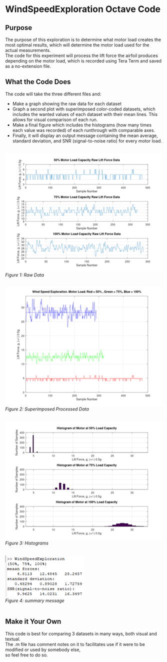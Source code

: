 # WindSpeedExploration Octave Code

## Purpose 

The purpose of this exploration is to determine what motor load creates the most   optimal results, which will determine the motor load used for the actual   measurements.   
The code for this experiment will process the lift force the airfoil produces    depending on the motor load, which is recorded using Tera Term and saved as a    no-extension file.   

## What the Code Does

The code will take the three different files and:
- Make a graph showing the raw data for each dataset
- Graph a second plot with superimposed color-coded datasets, which includes the wanted values of each dataset with their mean lines. This allows for visual comparison of each run. 
- Make a final figure which includes the histograms (how many times each value was recorded) of each runthrough with comparable axes.
- Finally, it will display an output message containing the mean average, standard deviation, and SNR (signal-to-noise ratio) for every motor load.  <br/><br/>

![Figure 1: Raw Data](Figure1.png)<br/>
*Figure 1: Raw Data*<br/><br/>

![Figure 2: Superimposed Processed Data](Figure2.png)<br/>
*Figure 2: Superimposed Processed Data*<br/><br/>

![Figure 3: Histograms](Figure3.png)<br/>
*Figure 3: Histograms*<br/><br/>

![Figure 4: summary message](Figure4.png)<br/>
*Figure 4: summary message* <br/><br/>



## Make it Your Own

This code is best for comparing 3 datasets in many ways, both visual and textual.    
The .m file has comment notes on it to facilitates use if it were to be modified or used by somebody else,   
so feel free to do so.


